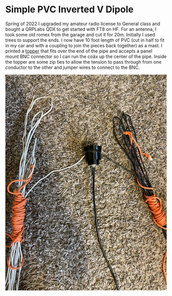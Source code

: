 # Simple PVC Inverted V Dipole

Spring of 2022 I upgraded my amateur radio license to General class and bought a QRPLabs QDX to get started with FT8 on HF. For an antenna, I took some old romex from the garage and cut it for 20m. Initially I used trees to support the ends. I now have  10 foot length of PVC (cut in half to fit in my car and with a coupling to join the pieces back together) as a mast. I printed a [topper](https://gist.github.com/hspil/26d985e498294c5c605ab5d39f3b9beb) that fits over the end of the pipe and accepts a panel mount BNC connector so I can run the coäx up the center of the pipe. Inside the topper are some zip ties to allow the tension to pass through from one conductor to the other and jumper wires to connect to the BNC. 

![Dipole](assets/images/dipole.jpg)

